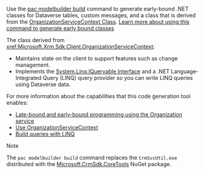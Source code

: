 Use the [pac modelbuilder build](#pac-modelbuilder-build) command to generate early-bound .NET classes for Dataverse tables, custom messages, and a class that is derived from the [OrganizationServiceContext Class](xref:Microsoft.Xrm.Sdk.Client.OrganizationServiceContext). [Learn more about using this command to generate early bound classes](/power-apps/developer/data-platform/org-service/generate-early-bound-classes)

The class derived from <xref:Microsoft.Xrm.Sdk.Client.OrganizationServiceContext>:

- Maintains state on the client to support features such as change management.
- Implements the [System.Linq.IQueryable Interface](xref:System.Linq.IQueryable) and a .NET Language-Integrated Query (LINQ) query provider so you can write LINQ queries using Dataverse data.

For more information about the capabilities that this code generation tool enables:

- [Late-bound and early-bound programming using the Organization service](/power-apps/developer/data-platform/org-service/early-bound-programming)
- [Use OrganizationServiceContext](/power-apps/developer/data-platform/org-service/organizationservicecontext)
- [Build queries with LINQ](/power-apps/developer/data-platform/org-service/build-queries-with-linq-net-language-integrated-query)

> [!NOTE]
> The `pac modelbuilder build` command replaces the `CrmSvcUtil.exe` distributed with the [Microsoft.CrmSdk.CoreTools](https://www.nuget.org/packages/Microsoft.CrmSdk.CoreTools) NuGet package.